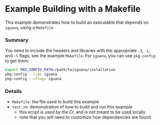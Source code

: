# Example Building with a Makefile

This example demonstrates how to build an executable that depends on `iguana`, using a `Makefile`

### Summary
You need to include the headers and libraries with the appropriate `-I`, `-L`, and
`-l` flags; see the example `Makefile`. For `iguana`, you can use `pkg-config` to get them:
```bash
export PKG_CONFIG_PATH=/path/to/iguana/installation
pkg-config --libs iguana
pkg-config --cflags iguana
```

### Details
- `Makefile`: the file used to build this example
- `test.sh`: demonstration of _how_ to build and run this example
  - this script is _used by the CI_, and is _not_ meant to be used locally
  - note that you will need to customize how dependencies are found
